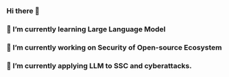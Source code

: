 ### Hi there 👋

### 🌱 I’m currently learning Large Language Model

### 🔭 I’m currently working on Security of Open-source Ecosystem

### 🔭 I’m currently applying LLM to SSC and cyberattacks.


<!--
**QiangTimer/QiangTimer** is a ✨ _special_ ✨ repository because its `README.md` (this file) appears on your GitHub profile.

Here are some ideas to get you started:

- 🔭 I’m currently working on ...
- 🌱 I’m currently learning ...
- 👯 I’m looking to collaborate on ...
- 🤔 I’m looking for help with ...
- 💬 Ask me about ...
- 📫 How to reach me: ...
- 😄 Pronouns: ...
- ⚡ Fun fact: ...
-->
